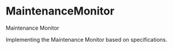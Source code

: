 # MaintenanceMonitor
Maintenance Monitor 

Implementing the Maintenance Monitor based on specifications. 